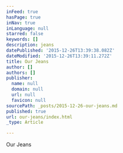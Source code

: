 ```yaml
---
inFeed: true
hasPage: true
inNav: true
inLanguage: null
starred: false
keywords: []
description: jeans
datePublished: '2015-12-26T13:39:38.082Z'
dateModified: '2015-12-26T13:39:11.272Z'
title: Our Jeans
author: []
authors: []
publisher:
  name: null
  domain: null
  url: null
  favicon: null
sourcePath: _posts/2015-12-26-our-jeans.md
published: true
url: our-jeans/index.html
_type: Article

---
```

Our Jeans
